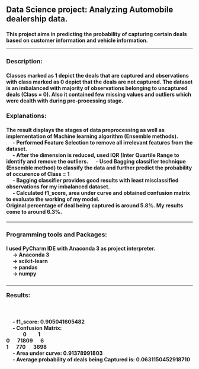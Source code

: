 <html>
<body>
<h2>Data Science project: Analyzing Automobile dealership data. </h2>
<h4>     This project aims in predicting the probability of capturing certain deals based on customer information and vehicle information. <hr> </h4>
<h3>
Description:
</h3>
<h4>
     Classes marked as 1 depict the deals that are captured and observations with class marked as 0 depict that the deals are not captured. The dataset is an imbalanced with majority of observations belonging to uncaptured deals (Class = 0). Also it contained few missing values and outliers which were dealth with during pre-processing stage.
     </h4>
<h3>
Explanations: <br>
</h3>
<h4>
The result displays the stages of data preprocessing as well as implementation of Machine learning algorithm (Ensemble methods).<br>
&emsp; - Performed Feature Selection to remove all irrelevant features from the dataset. <br>
&emsp; - After the dimension is reduced, used IQR (Inter Quartile Range to identify and remove the outliers.
&emsp; - Used Bagging classifier technique (Ensemble method) to classify the data and further predict the probability of occurence of Class = 1 <br>
&emsp; - Bagging classifier provides good results with least misclassified observations for my imbalanced dataset.<br>
&emsp; - Calculated f1_score, area under curve and obtained confusion matrix to evaluate the working of my model. <br>
Original percentage of deal being captured is around 5.8%. My results come to around 6.3%.
</h4>
<hr>
<h3>Programming tools and Packages:<br></h3>
<h4>
I used PyCharm IDE with Anaconda 3 as project interpreter. <br>
&emsp; -> Anaconda 3 <br>
&emsp; -> scikit-learn <br>
&emsp; -> pandas <br>
&emsp; -> numpy <br>
</h4>

<h3>
<hr>
Results: </h3><br>
<h4>
&emsp; - f1_score: 0.905041605482 <br>
&emsp; - Confusion Matrix: <br>
&emsp;&emsp;&emsp;   0 &emsp;&emsp;1 <br>
  0 &emsp; 71809 &emsp; 6 <br>
  1 &emsp;   770 &emsp; 3698 <br>
&emsp; - Area under curve: 0.91378991803 <br>
&emsp; - Average probability of deals being Captured is:  0.0631150452918710
</h4>
</body>
</html>
